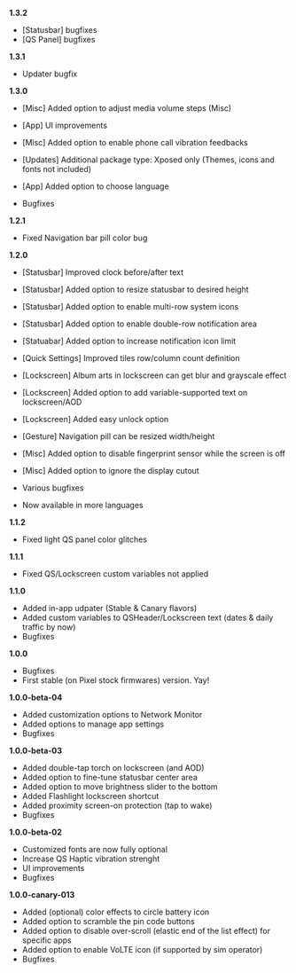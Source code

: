 **1.3.2**
- [Statusbar] bugfixes  
- [QS Panel] bugfixes  

**1.3.1**
- Updater bugfix  
    
**1.3.0**
- [Misc] Added option to adjust media volume steps (Misc)  
- [App] UI improvements  
- [Misc] Added option to enable phone call vibration feedbacks  
- [Updates] Additional package type: Xposed only (Themes, icons and fonts not included)  
- [App] Added option to choose language  
  
- Bugfixes  
    
**1.2.1**  
- Fixed Navigation bar pill color bug  
    
**1.2.0**  
- [Statusbar] Improved clock before/after text  
- [Statusbar] Added option to resize statusbar to desired height  
- [Statusbar] Added option to enable multi-row system icons  
- [Statusbar] Added option to enable double-row notification area  
- [Statuabar] Added option to increase notification icon limit  
- [Quick Settings] Improved tiles row/column count definition  
- [Lockscreen] Album arts in lockscreen can get blur and grayscale effect  
- [Lockscreen] Added option to add variable-supported text on lockscreen/AOD  
- [Lockscreen] Added easy unlock option  
- [Gesture] Navigation pill can be resized width/height  
- [Misc] Added option to disable fingerprint sensor while the screen is off  
- [Misc] Added option to ignore the display cutout  
  
- Various bugfixes  
  
- Now available in more languages  
    
**1.1.2**    
- Fixed light QS panel color glitches    
    
**1.1.1**    
- Fixed QS/Lockscreen custom variables not applied    
    
**1.1.0**    
- Added in-app udpater (Stable & Canary flavors)  
- Added custom variables to QSHeader/Lockscreen text (dates & daily traffic by now)  
- Bugfixes  
  
**1.0.0**  
- Bugfixes  
- First stable (on Pixel stock firmwares) version. Yay!  
  
**1.0.0-beta-04**  
- Added customization options to Network Monitor  
- Added options to manage app settings  
- Bugfixes  
  
**1.0.0-beta-03**  
- Added double-tap torch on lockscreen (and AOD)  
- Added option to fine-tune statusbar center area  
- Added option to move brightness slider to the bottom  
- Added Flashlight lockscreen shortcut  
- Added proximity screen-on protection (tap to wake)  
- Bugfixes  
  
**1.0.0-beta-02**  
- Customized fonts are now fully optional  
- Increase QS Haptic vibration strenght  
- UI improvements  
- Bugfixes  
  
**1.0.0-canary-013**  
- Added (optional) color effects to circle battery icon  
- Added option to scramble the pin code buttons  
- Added option to disable over-scroll (elastic end of the list effect) for specific apps  
- Added option to enable VoLTE icon (if supported by sim operator)  
- Bugfixes
